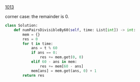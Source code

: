 [1013](https://leetcode.com/problems/pairs-of-songs-with-total-durations-divisible-by-60/)

corner case: the remainder is 0.

```python
class Solution:
    def numPairsDivisibleBy60(self, time: List[int]) -> int:
        mem = {}
        res = 0
        for t in time:
            ans = t % 60
            if ans == 0:
                res += mem.get(0, 0)
            elif 60 - ans in mem:
                res += mem[60 - ans]
            mem[ans] = mem.get(ans, 0) + 1
        return res
```